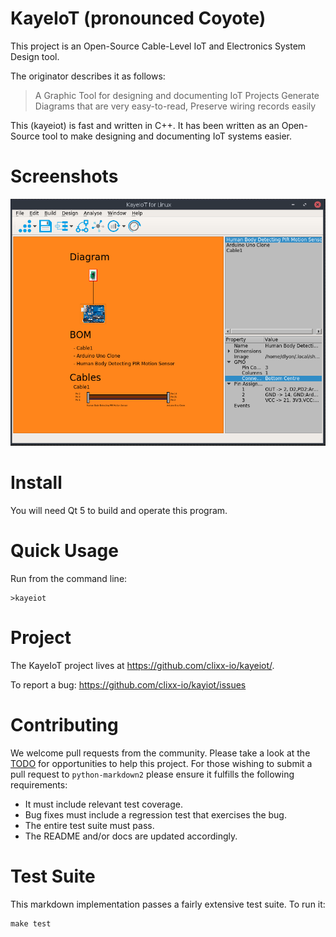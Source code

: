 # KayeIoT (pronounced Coyote) 

This project is an Open-Source Cable-Level IoT and Electronics System Design tool.

The originator describes it as follows:

> A Graphic Tool for designing and documenting IoT Projects
> Generate Diagrams that are very easy-to-read,
> Preserve wiring records easily

This (kayeiot) is fast and written in C++. It has been written as an Open-Source
tool to make designing and documenting IoT systems easier.

# Screenshots
![Screenshot](https://github.com/clixx-io/kayeiot/raw/master/doc/images/2018-06-07-113759.png)

# Install

You will need Qt 5 to build and operate this program.

# Quick Usage

Run from the command line:

    >kayeiot

# Project

The KayeIoT project lives at <https://github.com/clixx-io/kayeiot/>.  

To report a bug: <https://github.com/clixx-io/kayiot/issues>

# Contributing

We welcome pull requests from the community. Please take a look at the [TODO](https://github.com/trentm/python-markdown2/blob/master/TODO.txt) for opportunities to help this project. For those wishing to submit a pull request to `python-markdown2` please ensure it fulfills the following requirements:

* It must include relevant test coverage.
* Bug fixes must include a regression test that exercises the bug.
* The entire test suite must pass.
* The README and/or docs are updated accordingly.

# Test Suite

This markdown implementation passes a fairly extensive test suite. To run it:

    make test


